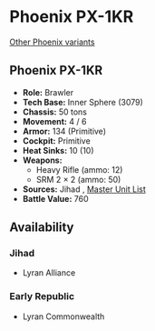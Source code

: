 # Phoenix PX-1KR 

[Other Phoenix variants](../phoenix.md) 

## Phoenix PX-1KR 

- **Role:** Brawler 
- **Tech Base:** Inner Sphere (3079) 
- **Chassis:** 50 tons 
- **Movement:** 4 / 6 
- **Armor:** 134 (Primitive) 
- **Cockpit:** Primitive 
- **Heat Sinks:** 10 (10) 
- **Weapons:** 
  - Heavy Rifle (ammo: 12) 
  - SRM 2 × 2 (ammo: 50) 
- **Sources:** Jihad , [Master Unit List](http://masterunitlist.info/Unit/Details/7469) 
- **Battle Value:** 760 

## Availability 

### Jihad 

- Lyran Alliance 

### Early Republic 

- Lyran Commonwealth 

